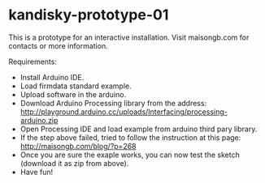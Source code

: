 kandisky-prototype-01
=====================

This is a prototype for an interactive installation.
Visit maisongb.com for contacts or more information.

Requirements:
- Install Arduino IDE.
- Load firmdata standard example.
- Upload software in the arduino.
- Download Arduino Processing library from the address: http://playground.arduino.cc/uploads/Interfacing/processing-arduino.zip
- Open Processing IDE and load example from arduino third pary library.
- If the step above failed, tried to follow the instruction at this page: http://maisongb.com/blog/?p=268
- Once you are sure the exaple works, you can now test the sketch (download it as zip from above).
- Have fun!